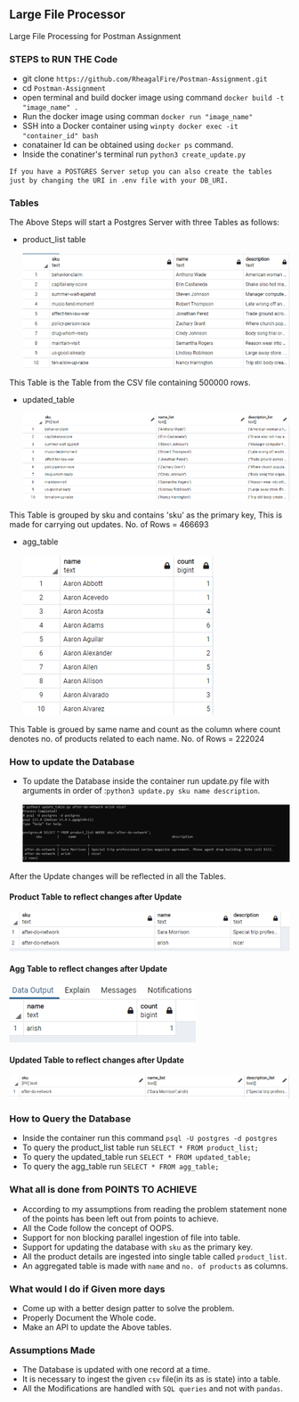 ## Large File Processor 
Large File Processing for Postman Assignment

### STEPS to RUN THE Code
- git clone `https://github.com/RheagalFire/Postman-Assignment.git`
- cd `Postman-Assignment`
- open terminal and build docker image using command `docker build -t "image_name" .`
- Run the docker image using comman `docker run "image_name"`
- SSH into a Docker container using `winpty docker exec -it "container_id" bash`
- conatainer Id can be obtained using `docker ps` command. 
- Inside the conatiner's terminal run `python3 create_update.py`

```
If you have a POSTGRES Server setup you can also create the tables just by changing the URI in .env file with your DB_URI. 
```

### Tables
The Above Steps will start a Postgres Server with three Tables as follows: 
- product_list table <br><br>
![img_1](/images/Untitled.png)

This Table is the Table from the CSV file containing 500000 rows. 

- updated_table <br><br>
![img_2](/images/updated_table.png)

This Table is grouped by sku and contains 'sku' as the primary key, This is made for carrying out updates. No. of Rows = 466693

- agg_table <br><br>
![img_3](/images/agg_table.png)

This Table is groued by same name and count as the column where count denotes no. of products related to each name. No. of Rows = 222024

### How to update the Database 
- To update the Database inside the container run update.py file with arguments in order of :`python3 update.py sku name description`.<br><br>
![img_3](/images/update_query.png)

After the Update changes will be reflected in all the Tables. 

#### Product Table to reflect changes after Update 
![img_4](/images/pd-au.png)
#### Agg Table to reflect changes after Update
![img_5](/images/agg-au.png)
#### Updated Table to reflect changes after Update
![img_6](/images/up-au.png)

### How to Query the Database
- Inside the container run this command `psql -U postgres -d postgres`
- To query the product_list table run `SELECT * FROM product_list;`
- To query the updated_table run `SELECT * FROM updated_table;`
- To query the agg_table run `SELECT * FROM agg_table;`

### What all is done from POINTS TO ACHIEVE 
- According to my assumptions from reading the problem statement none of the points has been left out from points to achieve. 
- All the Code follow the concept of OOPS. 
- Support for non blocking parallel ingestion of file into table.
- Support for updating the database with `sku` as the primary key. 
- All the product details are ingested into single table called `product_list`.
- An aggregated table is made with `name` and `no. of products` as columns. 

### What would I do if Given more days 
- Come up with a better design patter to solve the problem. 
- Properly Document the Whole code.
- Make an API to update the Above tables. 

### Assumptions Made
- The Database is updated with one record at a time. 
- It is necessary to ingest the given `csv` file(in its as is state) into a table. 
- All the Modifications are handled with `SQL queries` and not with `pandas`.



